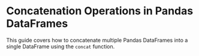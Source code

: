 # Concatenation Operations in Pandas DataFrames

This guide covers how to concatenate multiple Pandas DataFrames into a single DataFrame using the `concat` function.
